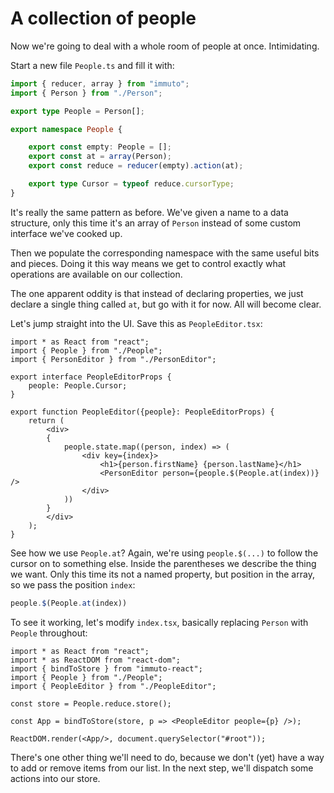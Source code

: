 # A collection of people

Now we're going to deal with a whole room of people at once. Intimidating.

Start a new file `People.ts` and fill it with:

```ts
import { reducer, array } from "immuto";
import { Person } from "./Person";

export type People = Person[];

export namespace People {

    export const empty: People = [];
    export const at = array(Person);
    export const reduce = reducer(empty).action(at);

    export type Cursor = typeof reduce.cursorType;
}
```

It's really the same pattern as before. We've given a name to a data structure, only this time it's an array of `Person` instead of some custom interface we've cooked up.

Then we populate the corresponding namespace with the same useful bits and pieces. Doing it this way means we get to control exactly what operations are available on our collection.

The one apparent oddity is that instead of declaring properties, we just declare a single thing called `at`, but go with it for now. All will become clear.

Let's jump straight into the UI. Save this as `PeopleEditor.tsx`:

```tsx
import * as React from "react";
import { People } from "./People";
import { PersonEditor } from "./PersonEditor";

export interface PeopleEditorProps {
    people: People.Cursor;
}

export function PeopleEditor({people}: PeopleEditorProps) {
    return (
        <div>
        {
            people.state.map((person, index) => (
                <div key={index}>
                    <h1>{person.firstName} {person.lastName}</h1>
                    <PersonEditor person={people.$(People.at(index))} />
                </div>
            ))
        }            
        </div>
    );
}
```

See how we use `People.at`? Again, we're using `people.$(...)` to follow the cursor on to something else. Inside the parentheses we describe the thing we want. Only this time its not a named property, but position in the array, so we pass the position `index`:

```ts
people.$(People.at(index))
```

To see it working, let's modify `index.tsx`, basically replacing `Person` with `People` throughout:

```tsx
import * as React from "react";
import * as ReactDOM from "react-dom";
import { bindToStore } from "immuto-react";
import { People } from "./People";
import { PeopleEditor } from "./PeopleEditor";

const store = People.reduce.store();

const App = bindToStore(store, p => <PeopleEditor people={p} />);

ReactDOM.render(<App/>, document.querySelector("#root"));
```

There's one other thing we'll need to do, because we don't (yet) have a way to add or remove items from our list. In the next step, we'll dispatch some actions into our store.